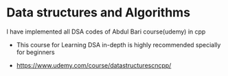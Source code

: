 # Data structures and Algorithms
 I have implemented all DSA codes of Abdul Bari course(udemy) in cpp
 
 * This course for Learning DSA in-depth is highly recommended specially for beginners
 
 * https://www.udemy.com/course/datastructurescncpp/
